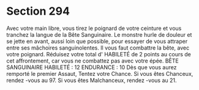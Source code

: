 # Section 294

Avec votre main libre, vous tirez le poignard de votre ceinture et vous tranchez la langue
de la Bête Sanguinaire. Le monstre hurle de douleur et se jette en avant, aussi loin que
possible, pour essayer de vous attraper entre ses mâchoires sanguinolentes. Il vous faut
combattre la bête, avec votre poignard. Réduisez votre total d' HABILETÉ  de 2 points au
cours de cet affrontement, car vous ne combattez pas avec votre épée.
BÊTE SANGUINAIRE
HABILETÉ  : 12 ENDURANCE  : 10
Dès que vous aurez remporté le premier Assaut, Tentez votre Chance. Si vous êtes
Chanceux, rendez -vous au 97. Si vous êtes Malchanceux, rendez -vous au 21.